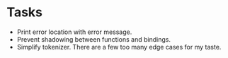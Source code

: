 # Tasks

- Print error location with error message.
- Prevent shadowing between functions and bindings.
- Simplify tokenizer.
  There are a few too many edge cases for my taste.
